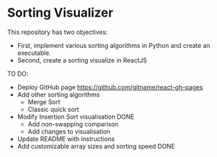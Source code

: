 # Sorting Visualizer

This repository has two objectives:
* First, implement various sorting algorithms in Python and create an executable.
* Second, create a sorting visualize in ReactJS

TO DO:
* Deploy GitHub page https://github.com/gitname/react-gh-pages
* Add other sorting algorithms
    * Merge Sort
    * Classic quick sort
* Modify Insertion Sort visualisation DONE
    * Add non-swapping comparison
    * Add changes to visualisation
* Update README with instructions
* Add customizable array sizes and sorting speed DONE